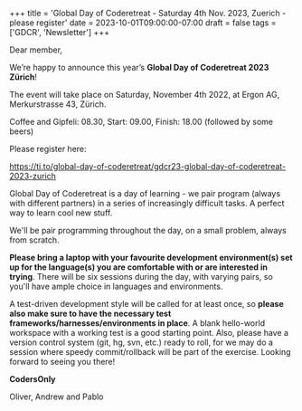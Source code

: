 +++
title = 'Global Day of Coderetreat - Saturday 4th Nov. 2023, Zuerich - please register'
date = 2023-10-01T09:00:00-07:00
draft = false
tags = ['GDCR', 'Newsletter']
+++

Dear member,

We’re happy to announce this year’s **Global Day of Coderetreat 2023 Zürich**!

<!--more-->

The event will take place on Saturday, November 4th 2022, at Ergon AG, Merkurstrasse 43, Zürich.

Coffee and Gipfeli: 08.30, Start: 09.00, Finish: 18.00 (followed by some beers)

Please register here:

https://ti.to/global-day-of-coderetreat/gdcr23-global-day-of-coderetreat-2023-zurich

Global Day of Coderetreat is a day of learning - we pair program (always with different partners) in a series of increasingly difficult tasks. A perfect way to learn cool new stuff.

We'll be pair programming throughout the day, on a small problem, always from scratch.

**Please bring a laptop with your favourite development environment(s) set up for the language(s) you are comfortable with or are interested in trying**. There will be six sessions during the day, with varying pairs, so you'll have ample choice in languages and environments.

A test-driven development style will be called for at least once, so **please also make sure to have the necessary test frameworks/harnesses/environments in place**. A blank hello-world workspace with a working test is a good starting point. Also, please have a version control system (git, hg, svn, etc.) ready to roll, for we may do a session where speedy commit/rollback will be part of the exercise.
Looking forward to seeing you there!

**CodersOnly**

Oliver, Andrew and Pablo